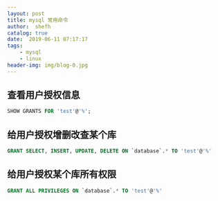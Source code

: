 ```yaml
---
layout: post
title: mysql 常用命令
author:  shefh
catalog: true
date:  2019-06-11 07:17:17
tags:
    - mysql 
    - linux
header-img: img/blog-0.jpg
---
```



## 查看用户授权信息

```sql
SHOW GRANTS FOR 'test'@'%';
```

## 给用户授权增删改查某个库

```sql
GRANT SELECT, INSERT, UPDATE, DELETE ON `database`.* TO 'test'@'%'
```

## 给用户授权某个库所有权限

```sql
GRANT ALL PRIVILEGES ON `database`.* TO 'test'@'%' 
```

